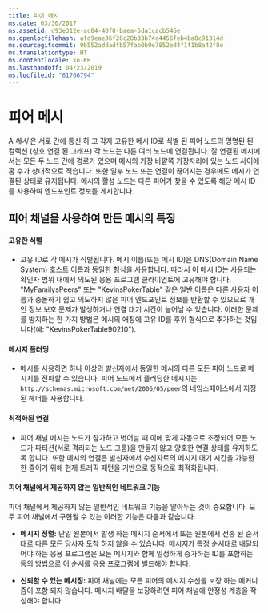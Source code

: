 ```yaml
---
title: 피어 메시
ms.date: 03/30/2017
ms.assetid: d93e312e-ac04-40f8-baea-5da1cacb546e
ms.openlocfilehash: afd9eae36f28c28b33b74c4456feb4ba8c91314d
ms.sourcegitcommit: 9b552addadfb57fab0b9e7852ed4f1f1b8a42f8e
ms.translationtype: HT
ms.contentlocale: ko-KR
ms.lasthandoff: 04/23/2019
ms.locfileid: "61766794"
---
```

# <a name="peer-meshes"></a>피어 메시
A *메시* 은 서로 간에 통신 하 고 각자 고유한 메시 ID로 식별 된 피어 노드의 명명된 된 컬렉션 (상호 연결 된 그래프) 각 노드는 다른 여러 노드에 연결됩니다. 잘 연결된 메시에서는 모든 두 노드 간에 경로가 있으며 메시의 가장 바깥쪽 가장자리에 있는 노드 사이에 홉 수가 상대적으로 적습니다. 또한 일부 노드 또는 연결이 끊어지는 경우에도 메시가 연결된 상태로 유지됩니다. 메시의 활성 노드는 다른 피어가 찾을 수 있도록 해당 메시 ID를 사용하여 엔드포인트 정보를 게시합니다.  
  
## <a name="characteristics-of-a-mesh-created-using-peer-channel"></a>피어 채널을 사용하여 만든 메시의 특징  
  
#### <a name="uniquely-identified"></a>고유한 식별  
  
- 고유 ID로 각 메시가 식별됩니다. 메시 이름(또는 메시 ID)은 DNS(Domain Name System) 호스트 이름과 동일한 형식을 사용합니다. 따라서 이 메시 ID는 사용되는 확인자 범위 내에서 의도된 응용 프로그램 클라이언트에 고유해야 합니다. "MyFamilysPeers" 또는 "KevinsPokerTable" 같은 일반 이름은 다른 사용자 이름과 충돌하기 쉽고 의도하지 않은 피어 엔드포인트 정보를 반환할 수 있으므로 개인 정보 보호 문제가 발생하거나 연결 대기 시간이 늘어날 수 있습니다. 이러한 문제를 방지하는 한 가지 방법은 메시의 애칭에 고유 ID를 후위 형식으로 추가하는 것입니다(예: "KevinsPokerTable90210").  
  
#### <a name="message-flooding"></a>메시지 플러딩  
  
- 메시를 사용하면 하나 이상의 발신자에서 동일한 메시의 다른 모든 피어 노드로 메시지를 전파할 수 있습니다. 피어 노드에서 플러딩한 메시지는 `http://schemas.microsoft.com/net/2006/05/peer`의 네임스페이스에서 지정된 헤더를 사용합니다.  
  
#### <a name="optimized-connections"></a>최적화된 연결  
  
- 피어 채널 메시는 노드가 참가하고 벗어날 때 이에 맞게 자동으로 조정되어 모든 노드가 파티션(서로 격리되는 노드 그룹)을 만들지 않고 양호한 연결 상태를 유지하도록 합니다. 또한 메시의 연결은 발신자에서 수신자로의 메시지 대기 시간을 가능한 한 줄이기 위해 현재 트래픽 패턴을 기반으로 동적으로 최적화됩니다.  
  
#### <a name="popular-network-features-that-peer-channel-does-not-provide"></a>피어 채널에서 제공하지 않는 일반적인 네트워크 기능  
 피어 채널에서 제공하지 않는 일반적인 네트워크 기능을 알아두는 것이 중요합니다. 모두 피어 채널에서 구현될 수 있는 이러한 기능은 다음과 같습니다.  
  
- **메시지 정렬:** 단일 원본에서 발생 하는 메시지 순서에서 또는 원본에서 전송 된 순서 대로 다른 모든 당사자 도착 하지 않을 수 있습니다. 메시지가 특정 순서대로 배달되어야 하는 응용 프로그램은 모든 메시지와 함께 일정하게 증가하는 ID를 포함하는 등의 방법으로 이 순서를 응용 프로그램에 빌드해야 합니다.  
  
- **신뢰할 수 있는 메시징:** 피어 채널에는 모든 피어의 메시지 수신을 보장 하는 메커니즘이 포함 되지 않습니다. 메시지 배달을 보장하려면 피어 채널에 안정성 계층을 작성해야 합니다.
